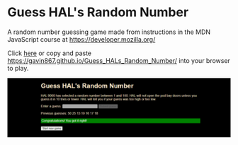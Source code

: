 # Guess HAL's Random Number
A random number guessing game made from instructions in the MDN JavaScript course at https://developer.mozilla.org/

Click <a href="https://gavin867.github.io/Guess_HALs_Random_Number/" target="_blank" title="Play the game!">here</a> or copy and paste <a href="https://gavin867.github.io/Guess_HALs_Random_Number/" target="_blank" title="Play the game!">https://gavin867.github.io/Guess_HALs_Random_Number/</a> into your browser to play.

![Screenshot](assets/images/ghrn-landing-page.png)